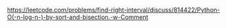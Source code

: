 https://leetcode.com/problems/find-right-interval/discuss/814422/Python-O(-n-log-n-)-by-sort-and-bisection.-w-Comment